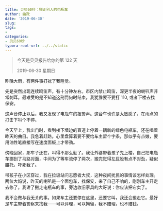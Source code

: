 ```yaml
---
title: 贝贝60秒：挪走别人的电瓶车
author: 曲政
date: '2019-06-30'
slug: 
tags:
- 
categories:
- 贝贝60秒
typora-root-url: ../../static
---
```


>   今天是贝贝报告给你的第 122 天
>
>   2019-06-30 星期日

昨晚大雨，有两件事打扰了我睡觉。

先是突然出现连续鸣笛声，有十分钟左右。市区内禁止鸣笛，深更半夜的喇叭声非常刺耳。最难受的是不知道这刑罚何时结束，我犹豫要不要打 110, 或者下楼去找保安。

这声音停止以后，我又发现了电瓶车的报警声。这台车也许是太敏感了，在雨点的打击下叫个不停。

今天早上，我出门时，看到楼下墙边的盲道上停着一辆新的绿色电瓶车，还在唱着昨天的曲目。我急着赶路，心里盘算着要不要给车主留个字条，那似乎有点娘，要用油性笔直接写在速度面板上才带劲。

傍晚回家，那车子还在，叫得不那么勤了。我让外婆带着孩子先上楼，自己把电瓶车挪到了马路对面，中间为了等车流停了两次，搬完觉得左屁股有点不对劲，疑似腰托，吓死我了。

带孩子在小区穿过，我在拉圾站问志愿者大叔，这种夜间扰民的事情该怎样处理。两位大妈说，昨天的喇叭是一个面包车，找保安，来了自己不响的，刚刚车主开走去修了。我讲了搬走电瓶车的事，旁边收旧家具的大哥说：你应该把它卖了。

我不会做与我无关的事。如果车主还要停在这里，还要它叫，我还会搬走它。最好是车主带着警察来找我——可以评理，可以拘留，我不赔理，也不赔钱。